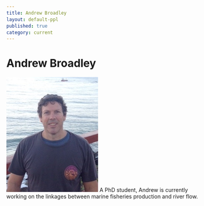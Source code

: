 ```yaml
---
title: Andrew Broadley
layout: default-ppl
published: true
category: current
---
```


# Andrew Broadley
![](/images/people/Andrew-Broadley.jpeg)
A PhD student, Andrew is currently working on the linkages between marine fisheries production and river flow. 
